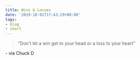 ```yaml
---
title: Wins & Losses
date: '2019-10-01T17:43:29+00:00'
tags:
- blog
- short
---
```


> “Don't let a win get to your head or a loss to your heart”

\- via Chuck D
